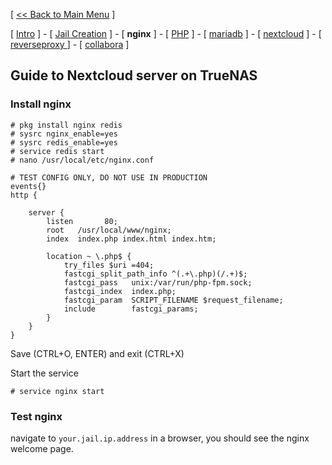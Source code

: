 [ [<< Back to Main Menu](https://github.com/seth586/guides/blob/master/README.md) ]

[ [Intro](README.md) ] - [ [Jail Creation](1_jail.md) ]  - [ **nginx** ] - [ [PHP](3_php.md) ] - [ [mariadb](2_mariadb.md) ] - [ [nextcloud](5_nextcloud.md) ] - [ [reverseproxy ](6_reverseproxy.md)] - [ [collabora](7_collabora.md) ]

## Guide to Nextcloud server on TrueNAS

### Install nginx
```
# pkg install nginx redis
# sysrc nginx_enable=yes
# sysrc redis_enable=yes
# service redis start
# nano /usr/local/etc/nginx.conf
```

```
# TEST CONFIG ONLY, DO NOT USE IN PRODUCTION
events{}
http {

    server {
        listen       80;
        root   /usr/local/www/nginx;
        index  index.php index.html index.htm;

        location ~ \.php$ {
            try_files $uri =404;
            fastcgi_split_path_info ^(.+\.php)(/.+)$;
            fastcgi_pass   unix:/var/run/php-fpm.sock;
            fastcgi_index  index.php;
            fastcgi_param  SCRIPT_FILENAME $request_filename;
            include        fastcgi_params;
        }
    }
}

```
Save (CTRL+O, ENTER) and exit (CTRL+X)

Start the service
```
# service nginx start
```

### Test nginx
navigate to `your.jail.ip.address` in a browser, you should see the nginx welcome page.

